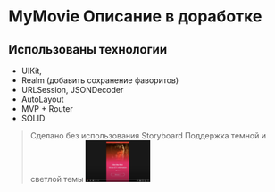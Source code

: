 # MyMovie Описание в доработке
## Использованы технологии 



- UIKit,
- Realm (добавить сохранение фаворитов)
- URLSession, JSONDecoder
- AutoLayout
- MVP + Router
- SOLID

> Сделано без использования Storyboard
> Поддержка темной и светлой темы
[<img src="readmeInfo/demoMyMovie.png" width="25%">](https://youtu.be/qLOfvTZ_Kng)
<!-- <img src="readmeInfo/demoMyMovie.png" width="25%"> <img src="imgReadme/5.png" width="25%"> -->
